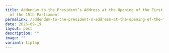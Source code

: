 ```yaml
---
title: Addendum to the President’s Address at the Opening of the First Session
  of the 15th Parliament
permalink: /addendum-to-the-president-s-address-at-the-opening-of-the-first-session-of-the-15th-parliament/
date: 2025-09-19
layout: post
description: ""
image: ""
variant: tiptap
---
```

